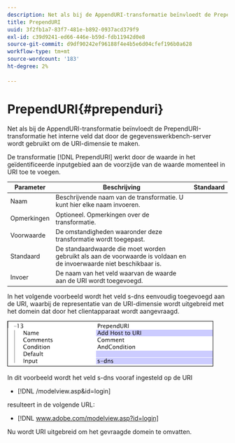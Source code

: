 ```yaml
---
description: Net als bij de AppendURI-transformatie beïnvloedt de PrependURI-transformatie het interne veld dat door de gegevenswerkbench-server wordt gebruikt om de URI-dimensie te maken.
title: PrependURI
uuid: 3f2fb1a7-83f7-481e-b892-0937acd379f9
exl-id: c39d9241-ed66-446e-b59d-fdb11942d0e8
source-git-commit: d9df90242ef96188f4e4b5e6d04cfef196b0a628
workflow-type: tm+mt
source-wordcount: '183'
ht-degree: 2%

---
```


# PrependURI{#prependuri}

Net als bij de AppendURI-transformatie beïnvloedt de PrependURI-transformatie het interne veld dat door de gegevenswerkbench-server wordt gebruikt om de URI-dimensie te maken.

De transformatie [!DNL PrependURI] werkt door de waarde in het geïdentificeerde inputgebied aan de voorzijde van de waarde momenteel in URI toe te voegen.

| Parameter | Beschrijving | Standaard |
|---|---|---|
| Naam | Beschrijvende naam van de transformatie. U kunt hier elke naam invoeren. |  |
| Opmerkingen | Optioneel. Opmerkingen over de transformatie. |  |
| Voorwaarde | De omstandigheden waaronder deze transformatie wordt toegepast. |  |
| Standaard | De standaardwaarde die moet worden gebruikt als aan de voorwaarde is voldaan en de invoerwaarde niet beschikbaar is. |  |
| Invoer | De naam van het veld waarvan de waarde aan de URI wordt toegevoegd. |  |

In het volgende voorbeeld wordt het veld s-dns eenvoudig toegevoegd aan de URI, waarbij de representatie van de URI-dimensie wordt uitgebreid met het domein dat door het clientapparaat wordt aangevraagd.

![](assets/cfg_TransformationType_PrependURI.png)

In dit voorbeeld wordt het veld s-dns vooraf ingesteld op de URI

* [!DNL /modelview.asp&id=login]

resulteert in de volgende URL:

* [!DNL www.adobe.com/modelview.asp?id=login]

Nu wordt URI uitgebreid om het gevraagde domein te omvatten.
